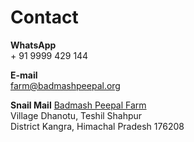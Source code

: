 Contact
==========

**WhatsApp**  
	+ 91 9999 429 144

**E-mail**  
	farm@badmashpeepal.org

**Snail Mail**
	[Badmash Peepal Farm]( ?directions )  
	Village Dhanotu, Teshil Shahpur  
	District Kangra, Himachal Pradesh 176208  